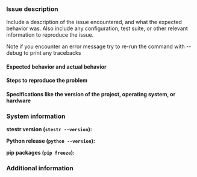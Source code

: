 ### Issue description

Include a description of the issue encountered, and what the expected behavior
was. Also include any configuration, test suite, or other relevant information
to reproduce the issue.

Note if you encounter an error message try to re-run the command with --debug to print any tracebacks

#### Expected behavior and actual behavior

#### Steps to reproduce the problem

#### Specifications like the version of the project, operating system, or hardware

### System information

**stestr version (`stestr --version`):**

**Python release (`python --version`):**

**pip packages (`pip freeze`):**


### Additional information
